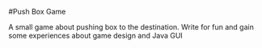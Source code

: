 #Push Box Game

A small game about pushing box to the destination. Write for fun and gain some experiences about game design and Java GUI